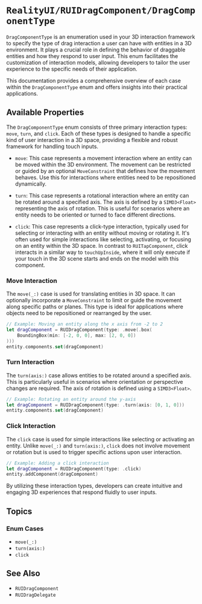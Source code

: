 # ``RealityUI/RUIDragComponent/DragComponentType``

`DragComponentType` is an enumeration used in your 3D interaction framework to specify the type of drag interaction a user can have with entities in a 3D environment. It plays a crucial role in defining the behavior of draggable entities and how they respond to user input. This enum facilitates the customization of interaction models, allowing developers to tailor the user experience to the specific needs of their application.

This documentation provides a comprehensive overview of each case within the `DragComponentType` enum and offers insights into their practical applications.

## Available Properties

The `DragComponentType` enum consists of three primary interaction types: `move`, `turn`, and `click`. Each of these types is designed to handle a specific kind of user interaction in a 3D space, providing a flexible and robust framework for handling touch inputs.

 - `move`: This case represents a movement interaction where an entity can be moved within the 3D environment.
   The movement can be restricted or guided by an optional `MoveConstraint` that defines how the movement behaves.
   Use this for interactions where entities need to be repositioned dynamically.

 - `turn`: This case represents a rotational interaction where an entity can be rotated around a specified axis.
   The axis is defined by a `SIMD3<Float>` representing the axis of rotation.
   This is useful for scenarios where an entity needs to be oriented or turned to face different directions.

 - `click`: This case represents a click-type interaction, typically used for selecting or interacting with an entity without moving or rotating it.
   It's often used for simple interactions like selecting, activating, or focusing on an entity within the 3D space.
   In contrast to ``RUITapComponent``, click interacts in a similar way to `touchUpInside`, where it will only execute
   if your touch in the 3D scene starts and ends on the model with this component.

### Move Interaction

The ``move(_:)`` case is used for translating entities in 3D space. It can optionally incorporate a `MoveConstraint` to limit or guide the movement along specific paths or planes. This type is ideal for applications where objects need to be repositioned or rearranged by the user.

```swift
// Example: Moving an entity along the x axis from -2 to 2
let dragComponent = RUIDragComponent(type: .move(.box(
    BoundingBox(min: [-2, 0, 0], max: [2, 0, 0])
)))
entity.components.set(dragComponent)
```

### Turn Interaction

The ``turn(axis:)`` case allows entities to be rotated around a specified axis. This is particularly useful in scenarios where orientation or perspective changes are required. The axis of rotation is defined using a `SIMD3<Float>`.

```swift
// Example: Rotating an entity around the y-axis
let dragComponent = RUIDragComponent(type: .turn(axis: [0, 1, 0]))
entity.components.set(dragComponent)
```

### Click Interaction

The ``click`` case is used for simple interactions like selecting or activating an entity. Unlike ``move(_:)`` and ``turn(axis:)``, `click` does not involve movement or rotation but is used to trigger specific actions upon user interaction.

```swift
// Example: Adding a click interaction
let dragComponent = RUIDragComponent(type: .click)
entity.addComponent(dragComponent)
```

By utilizing these interaction types, developers can create intuitive and engaging 3D experiences that respond fluidly to user inputs.

## Topics

### Enum Cases

- ``move(_:)``
- ``turn(axis:)``
- ``click``

## See Also

- ``RUIDragComponent``
- ``RUIDragDelegate``

